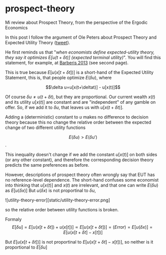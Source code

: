 # prospect-theory
Mi review about Prospect Theory, from the perspective of the Ergodic Economics


In this post I follow the argument of Ole Peters about Prospect Theory and Expected Utility Theory ([tweet](https://twitter.com/ole_b_peters/status/1230545897790038016?ref_src=twsrc%5Etfw)).

He first reminds us that "*when economists define expected-utility theory, they say it optimizes $E[u(t+\delta t)]$ (expected terminal utility)*".
You will find this statement, for example, at [Barberis 2013](https://pubs.aeaweb.org/doi/pdfplus/10.1257/jep.27.1.173) (see second page).

This is true because $E[u(x[t+\delta t])]$ is a short-hand of the Expected Utility Statement, this is, that people optimize $E(\delta u)$, where

$$\delta u=u[x(t+\deltat)] - u[x(t)]$$

Of course $\delta u \neq u(t+\delta t)$, but they are proportional.
Our current wealth $x(t)$ and its utility $u[x(t)]$ are constant and are "independent" of any gamble on offer.
So, if we add it to $\delta u$, that leaves us with $u[x(t+\delta t)]$.

Adding a (deterministic) constant to $u$ makes no difference to decision theory because this no change the relative order between the expected change of two different utility functions

$$ E(\delta u) > E(\delta u\prime) $$.

This inequality doesn't change if we add the constant $u[x(t)]$ on both sides (or any other constant), and therefore the corresponding decision theory predicts the same preferences as before.

However, descriptions of prospect theory often wrongly say that EUT has no reference-level dependence.
The short-hand confuses some economist into thinking that $u[x(t)]$ and $x(t)$ are irrelevant, and that one can write $E(\delta u)$ as $E[u(\delta x)]$
But $u(\delta x)$ is not proportinal to $\delta u$, 

![utility-theory-error][static/utility-theory-error.png]

so the relative order between utility functions is broken. 

Formaly
$$ E[\delta u] = E[u(x[t+\delta t]) + u(x[t])] \propto E[u(x[t+\delta t])] =(Error)= E[u(\delta x)] = E[u(x[t+\delta t]-x[t])]$$

But
$E[u(x[t+\delta t])]$ is not proportinal to $E[u(x[t+\delta t]-x[t])]$, so neither is it proportional to $E[\delta u]$







